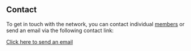 ## Contact

To get in touch with the network, you can contact individual <a href="members.html" class="green">members</a> or send an email via the following contact link:

<a href="mailto:ctttnetwork@gmail.com" class="green">Click here to send an email</a>

<div id="map" style="height:400px;"></div>
<script>
  var map = L.map('map').setView([47.1599,9.5540], 4);
  L.tileLayer('https://tile.openstreetmap.org/{z}/{x}/{y}.png', {
    maxZoom: 19,
    attribution: '&copy; <a href="http://www.openstreetmap.org/copyright">OpenStreetMap</a>'
  }).addTo(map);
  L.Icon.Default.mergeOptions({
      iconSize: [20, 50],
      iconAnchor: [10, 50]
  });
  var marker = L.marker([50.8552,4.3755]).addTo(map);
  var marker = L.marker([51.0845,3.6289]).addTo(map);
  var marker = L.marker([41.3925,2.1404]).addTo(map);
  var marker = L.marker([53.2218,6.5648]).addTo(map);
</script>
